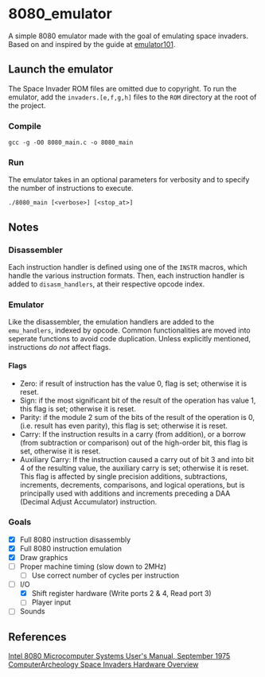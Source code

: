 # 8080_emulator

A simple 8080 emulator made with the goal of emulating space invaders. Based on and inspired by the guide at [emulator101](http://emulator101.com/).

## Launch the emulator

The Space Invader ROM files are omitted due to copyright. To run the emulator, add the `invaders.[e,f,g,h]` files to the `ROM` directory at the root of the project.

### Compile

```
gcc -g -O0 8080_main.c -o 8080_main
```

### Run

The emulator takes in an optional parameters for verbosity and to specify the number of instructions to execute.

```
./8080_main [<verbose>] [<stop_at>]
```

## Notes

### Disassembler

Each instruction handler is defined using one of the `INSTR` macros, which handle the various instruction formats. Then, each instruction handler is added to `disasm_handlers`, at their respective opcode index.

### Emulator

Like the disassembler, the emulation handlers are added to the `emu_handlers`, indexed by opcode. Common functionalities are moved into seperate functions to avoid code duplication. Unless explicitly mentioned, instructions _do not_ affect flags.

#### Flags

- Zero: if result of instruction has the value 0, flag is set; otherwise it is reset.
- Sign: if the most significant bit of the result of the operation has value 1, this flag is set; otherwise it is reset.
- Parity: if the module 2 sum of the bits of the result of the operation is 0, (i.e. result has even parity), this flag is set; otherwise it is reset.
- Carry: If the instruction results in a carry (from addition), or a borrow  (from subtraction or comparison) out of the high-order bit, this flag is set, otherwise it is reset.
- Auxiliary Carry: If the instruction caused a carry out of bit 3 and into bit 4 of the resulting value, the auxiliary carry is set; otherwise it is reset. This flag is affected by single precision additions, subtractions, increments, decrements, comparisons, and logical operations, but is principally used with additions and increments preceding a DAA (Decimal Adjust Accumulator) instruction.

### Goals

- [x] Full 8080 instruction disassembly
- [x] Full 8080 instruction emulation
- [x] Draw graphics
- [ ] Proper machine timing (slow down to 2MHz)
    - [ ] Use correct number of cycles per instruction
- [ ] I/O
    - [x] Shift register hardware (Write ports 2 & 4, Read port 3)
    - [ ] Player input
- [ ] Sounds

## References
[Intel 8080 Microcomputer Systems User's Manual, September 1975](http://www.nj7p.info/Manuals/PDFs/Intel/9800153B.pdf)
[ComputerArcheology Space Invaders Hardware Overview](http://computerarcheology.com/Arcade/SpaceInvaders/Hardware.html)
